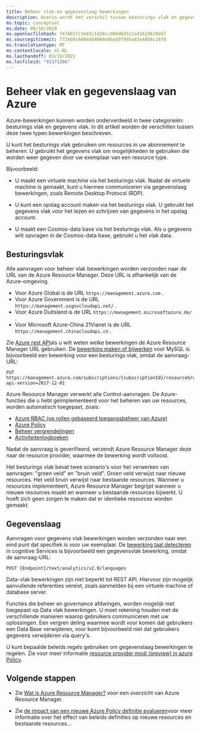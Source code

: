 ```yaml
---
title: Beheer vlak-en gegevenslaag bewerkingen
description: Hierin wordt het verschil tussen besturings vlak en gegevenslaag bewerkingen beschreven. Bewerkingen voor het beheer vlak worden verwerkt door Azure Resource Manager. Data-vlak bewerkingen worden verwerkt door een service.
ms.topic: conceptual
ms.date: 09/10/2020
ms.openlocfilehash: f478037c3e83c1d28cc900d64512a41619628dd7
ms.sourcegitcommit: 772eb9c6684dd4864e0ba507945a83e48b8c16f0
ms.translationtype: MT
ms.contentlocale: nl-NL
ms.lasthandoff: 03/19/2021
ms.locfileid: "91371266"
---
```

# <a name="azure-control-plane-and-data-plane"></a>Beheer vlak en gegevenslaag van Azure

Azure-bewerkingen kunnen worden onderverdeeld in twee categorieën: besturings vlak en gegevens vlak. In dit artikel worden de verschillen tussen deze twee typen bewerkingen beschreven.

U kunt het besturings vlak gebruiken om resources in uw abonnement te beheren. U gebruikt het gegevens vlak om mogelijkheden te gebruiken die worden weer gegeven door uw exemplaar van een resource type.

Bijvoorbeeld:

* U maakt een virtuele machine via het besturings vlak. Nadat de virtuele machine is gemaakt, kunt u hiermee communiceren via gegevenslaag bewerkingen, zoals Remote Desktop Protocol (RDP).

* U kunt een opslag account maken via het besturings vlak. U gebruikt het gegevens vlak voor het lezen en schrijven van gegevens in het opslag account.

* U maakt een Cosmos-data base via het besturings vlak. Als u gegevens wilt opvragen in de Cosmos-data base, gebruikt u het vlak data.

## <a name="control-plane"></a>Besturingsvlak

Alle aanvragen voor beheer vlak bewerkingen worden verzonden naar de URL van de Azure Resource Manager. Deze URL is afhankelijk van de Azure-omgeving.

* Voor Azure Global is de URL `https://management.azure.com` .
* Voor Azure Government is de URL `https://management.usgovcloudapi.net/` .
* Voor Azure Duitsland is de URL `https://management.microsoftazure.de/` .
* Voor Microsoft Azure-China 21Vianet is de URL `https://management.chinacloudapi.cn` .

Zie [Azure rest API](/rest/api/azure/)als u wilt weten welke bewerkingen de Azure Resource Manager URL gebruiken. De [bewerking maken of bijwerken](/rest/api/mysql/databases/createorupdate) voor MySQL is bijvoorbeeld een bewerking voor een besturings vlak, omdat de aanvraag-URL:

```http
PUT https://management.azure.com/subscriptions/{subscriptionId}/resourceGroups/{resourceGroupName}/providers/Microsoft.DBforMySQL/servers/{serverName}/databases/{databaseName}?api-version=2017-12-01
```

Azure Resource Manager verwerkt alle Control-aanvragen. De Azure-functies die u hebt geïmplementeerd voor het beheren van uw resources, worden automatisch toegepast, zoals:

* [Azure RBAC (op rollen gebaseerd toegangsbeheer van Azure)](../../role-based-access-control/overview.md)
* [Azure Policy](../../governance/policy/overview.md)
* [Beheer vergrendelingen](lock-resources.md)
* [Activiteitenlogboeken](view-activity-logs.md)

Nadat de aanvraag is geverifieerd, verzendt Azure Resource Manager deze naar de resource provider, waarmee de bewerking wordt voltooid.

Het besturings vlak bevat twee scenario's voor het verwerken van aanvragen: "groen veld" en "bruin veld". Groen veld verwijst naar nieuwe resources. Het veld bruin verwijst naar bestaande resources. Wanneer u resources implementeert, Azure Resource Manager begrijpt wanneer u nieuwe resources maakt en wanneer u bestaande resources bijwerkt. U hoeft zich geen zorgen te maken dat er identieke resources worden gemaakt.

## <a name="data-plane"></a>Gegevenslaag

Aanvragen voor gegevens vlak bewerkingen worden verzonden naar een eind punt dat specifiek is voor uw exemplaar. De [bewerking taal detecteren](/rest/api/cognitiveservices/textanalytics/detect%20language/detect%20language) in cognitive Services is bijvoorbeeld een gegevensvlak bewerking, omdat de aanvraag-URL:

```http
POST {Endpoint}/text/analytics/v2.0/languages
```

Data-vlak bewerkingen zijn niet beperkt tot REST API. Hiervoor zijn mogelijk aanvullende referenties vereist, zoals aanmelden bij een virtuele machine of database server.

Functies die beheer en governance afdwingen, worden mogelijk niet toegepast op Data vlak bewerkingen. U moet rekening houden met de verschillende manieren waarop gebruikers communiceren met uw oplossingen. Een vergren deling waarmee wordt voor komen dat gebruikers een Data Base verwijderen, voor komt bijvoorbeeld niet dat gebruikers gegevens verwijderen via query's.

U kunt bepaalde beleids regels gebruiken om gegevenslaag bewerkingen te regelen. Zie voor meer informatie [resource provider modi (preview) in azure Policy](../../governance/policy/concepts/definition-structure.md#resource-provider-modes).

## <a name="next-steps"></a>Volgende stappen

* Zie [Wat is Azure Resource Manager?](overview.md) voor een overzicht van Azure Resource Manager.

* Zie [de impact van een nieuwe Azure Policy definitie evalueren](../../governance/policy/concepts/evaluate-impact.md)voor meer informatie over het effect van beleids definities op nieuwe resources en bestaande resources...
